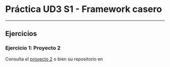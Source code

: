 # Práctica  UD3 S1 - Framework casero
---

## Ejercicios
### Ejercicio 1: Proyecto 2
Consulta el   [proyecto 2](/ejercicio1/index.html "Proyecto 2") o bien su repositorio en 
